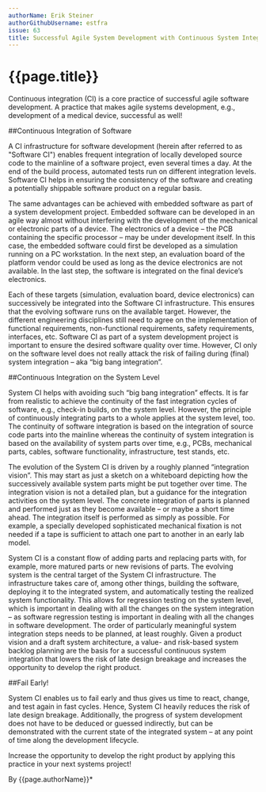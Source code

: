 ```yaml
---
authorName: Erik Steiner
authorGithubUsername: estfra
issue: 63
title: Successful Agile System Development with Continuous System Integration
---
```

# {{page.title}}

Continuous integration (CI) is a core practice of successful agile software development. A practice that makes agile systems development, e.g., development of a medical device, successful as well!

##Continuous Integration of Software

A CI infrastructure for software development (herein after referred to as "Software CI") enables frequent integration of locally developed source code to the mainline of a software project, even several times a day. At the end of the build process, automated tests run on different integration levels. Software CI helps in ensuring the consistency of the software and creating a potentially shippable software product on a regular basis.

The same advantages can be achieved with embedded software as part of a system development project. Embedded software can be developed in an agile way almost without interfering with the development of the mechanical or electronic parts of a device.
The electronics of a device – the PCB containing the specific processor – may be under development itself. In this case, the embedded software could first be developed as a simulation running on a PC workstation. In the next step, an evaluation board of the platform vendor could be used as long as the device electronics are not available. In the last step, the software is integrated on the final device’s electronics.

Each of these targets (simulation, evaluation board, device electronics) can successively be integrated into the Software CI infrastructure. This ensures that the evolving software runs on the available target. However, the different engineering disciplines still need to agree on the implementation of functional requirements, non-functional requirements, safety requirements, interfaces, etc.
Software CI as part of a system development project is important to ensure the desired software quality over time. However, CI only on the software level does not really attack the risk of failing during (final) system integration – aka “big bang integration”.

##Continuous Integration on the System Level

System CI helps with avoiding such “big bang integration” effects. It is far from realistic to achieve the continuity of the fast integration cycles of software, e.g., check-in builds, on the system level. However, the principle of continuously integrating parts to a whole applies at the system level, too.
The continuity of software integration is based on the integration of source code parts into the mainline whereas the continuity of system integration is based on the availability of system parts over time, e.g., PCBs, mechanical parts, cables, software functionality, infrastructure, test stands, etc.

The evolution of the System CI is driven by a roughly planned “integration vision”. This may start as just a sketch on a whiteboard depicting how the successively available system parts might be put together over time. The integration vision is not a detailed plan, but a guidance for the integration activities on the system level.
The concrete integration of parts is planned and performed just as they become available – or maybe a short time ahead. The integration itself is performed as simply as possible. For example, a specially developed sophisticated mechanical fixation is not needed if a tape is sufficient to attach one part to another in an early lab model.

System CI is a constant flow of adding parts and replacing parts with, for example, more matured parts or new revisions of parts. The evolving system is the central target of the System CI infrastructure. The infrastructure takes care of, among other things, building the software, deploying it to the integrated system, and automatically testing the realized system functionality.
This allows for regression testing on the system level, which is important in dealing with all the changes on the system integration – as software regression testing is important in dealing with all the changes in software development.
The order of particularly meaningful system integration steps needs to be planned, at least roughly. Given a product vision and a draft system architecture, a value- and risk-based system backlog planning are the basis for a successful continuous system integration that lowers the risk of late design breakage and increases the opportunity to develop the right product.

##Fail Early!

System CI enables us to fail early and thus gives us time to react, change, and test again in fast cycles. Hence, System CI heavily reduces the risk of late design breakage. Additionally, the progress of system development does not have to be deduced or guessed indirectly, but can be demonstrated with the current state of the integrated system – at any point of time along the development lifecycle. 

Increase the opportunity to develop the right product by applying this practice in your next systems project!



By {{page.authorName}}*
